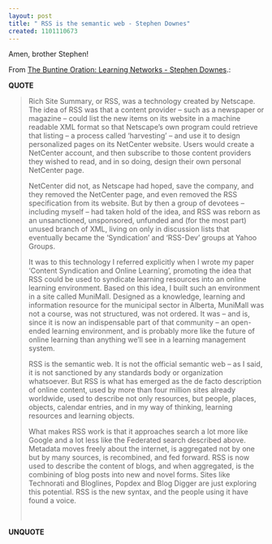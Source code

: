 ```yaml
---
layout: post
title: " RSS is the semantic web - Stephen Downes"
created: 1101110673
---
```

Amen, brother Stephen!

<p>From <a href="http://www.itdl.org/Journal/Nov_04/invited01.htm">The Buntine Oration: Learning Networks
 - Stephen Downes</a>.:</p>
<p><b>QUOTE</b></p><blockquote><p>Rich Site Summary, or RSS, was a technology created by Netscape. The idea of RSS was that a content provider &#8211; such as a newspaper or magazine &#8211; could list the new items on its website in a machine readable XML format so that Netscape&rsquo;s own program could retrieve that listing &#8211; a process called &lsquo;harvesting&rsquo; &#8211; and use it to design personalized pages on its NetCenter website. Users would create a NetCenter account, and then subscribe to those content providers they wished to read, and in so doing, design their own personal NetCenter page.
</p>
<p>NetCenter did not, as Netscape had hoped, save the company, and they removed the NetCenter page, and even removed the RSS specification from its website. But by then a group of devotees &#8211; including myself &#8211; had taken hold of the idea, and RSS was reborn as an unsanctioned, unsponsored, unfunded and (for the most part) unused branch of XML, living on only in discussion lists that eventually became the &lsquo;Syndication&rsquo; and &lsquo;RSS-Dev&rsquo; groups at Yahoo Groups.
</p>
<p>It was to this technology I referred explicitly when I wrote my paper &lsquo;Content Syndication and Online Learning&rsquo;, promoting the idea that RSS could be used to syndicate learning resources into an online learning environment. Based on this idea, I built such an environment in a site called MuniMall. Designed as a knowledge, learning and information resource for the municipal sector in Alberta, MuniMall was not a course, was not structured, was not ordered. It was &#8211; and is, since it is now an indispensable part of that community &#8211; an open-ended learning environment, and is probably more like the future of online learning than anything we&rsquo;ll see in a learning management system.
</p>
<p>RSS is the semantic web. It is not the official semantic web &#8211; as I said, it is not sanctioned by any standards body or organization whatsoever. But RSS is what has emerged as the de facto description of online content, used by more than four million sites already worldwide, used to describe not only resources, but people, places, objects, calendar entries, and in my way of thinking, learning resources and learning objects.
</p>
<p>What makes RSS work is that it approaches search a lot more like Google and a lot less like the Federated search described above. Metadata moves freely about the internet, is aggregated not by one but by many sources, is recombined, and fed forward. RSS is now used to describe the content of blogs, and when aggregated, is the combining of blog posts into new and novel forms. Sites like Technorati and Bloglines, Popdex and Blog Digger are just exploring this potential. RSS is the new syntax, and the people using it have found a voice.</p>
&#160;</blockquote><p><b>UNQUOTE</b></p>



